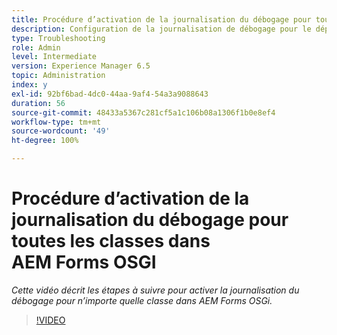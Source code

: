 ```yaml
---
title: Procédure d’activation de la journalisation du débogage pour toutes les classes dans AEM Forms OSGI
description: Configuration de la journalisation de débogage pour le dépannage d’AEM Forms OSGi
type: Troubleshooting
role: Admin
level: Intermediate
version: Experience Manager 6.5
topic: Administration
index: y
exl-id: 92bf6bad-4dc0-44aa-9af4-54a3a9088643
duration: 56
source-git-commit: 48433a5367c281cf5a1c106b08a1306f1b0e8ef4
workflow-type: tm+mt
source-wordcount: '49'
ht-degree: 100%

---
```


# Procédure d’activation de la journalisation du débogage pour toutes les classes dans AEM Forms OSGI

*Cette vidéo décrit les étapes à suivre pour activer la journalisation du débogage pour n’importe quelle classe dans AEM Forms OSGi.*

>[!VIDEO](https://video.tv.adobe.com/v/3418246?quality=12&learn=on&captions=fre_fr)
